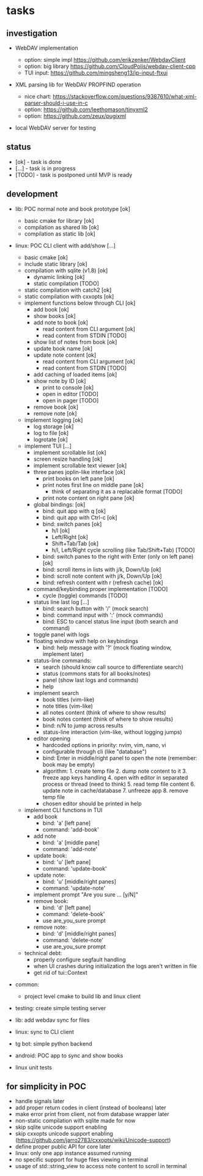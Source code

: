 # tasks

## investigation

+ WebDAV implementation
  + option: simple impl <https://github.com/erikzenker/WebdavClient>
  + option: big library <https://github.com/CloudPolis/webdav-client-cpp>
  + TUI input: <https://github.com/mingsheng13/ip-input-ftxui>

+ XML parsing lib for WebDAV PROPFIND operation
  + nice chart: <https://stackoverflow.com/questions/9387610/what-xml-parser-should-i-use-in-c>
  + option: <https://github.com/leethomason/tinyxml2>
  + option: <https://github.com/zeux/pugixml>
+ local WebDAV server for testing

## status

+ [ok]   - task is done
+ [...]  - task is in progress
+ [TODO] - task is postponed until MVP is ready

## development

+ lib: POC normal note and book prototype [ok]
  + basic cmake for library [ok]
  + compilation as shared lib [ok]
  + compilation as static lib [ok]

+ linux: POC CLI client with add/show [...]
  + basic cmake [ok]
  + include static library [ok]
  + compilation with sqlite (v1.8) [ok]
    + dynamic linking [ok]
    + static compilation [TODO]
  + static compilation with catch2 [ok]
  + static compilation with cxxopts [ok]
  + implement functions below through CLI [ok]
    + add book [ok]
    + show books [ok]
    + add note to book [ok]
      + read content from CLI argument [ok]
      + read content from STDIN [TODO]
    + show list of notes from book [ok]
    + update book name [ok]
    + update note content [ok]
      + read content from CLI argument [ok]
      + read content from STDIN [TODO]
    + add caching of loaded items [ok]
    + show note by ID [ok]
      + print to console [ok]
      + open in editor [TODO]
      + open in pager [TODO]
    + remove book [ok]
    + remove note [ok]
  + implement logging [ok]
    + log storage [ok]
    + log to file [ok]
    + logrotate [ok]
  + implement TUI [...]
    + implement scrollable list [ok]
    + screen resize handling [ok]
    + implement scrollable text viewer [ok]
    + three panes joplin-like interface [ok]
      + print books on left pane [ok]
      + print notes first line on middle pane [ok]
        + think of separating it as a replacable format [TODO]
      + print note content on right pane [ok]
    + global bindings: [ok]
      + bind: quit app with q [ok]
      + bind: quit app with Ctrl-c [ok]
      + bind: switch panes [ok]
        + h/l [ok]
        + Left/Right [ok]
        + Shift+Tab/Tab [ok]
        + h/l, Left/Right cycle scrolling (like Tab/Shift+Tab) [TODO]
      + bind: switch panes to the right with Enter (only on left pane) [ok]
      + bind: scroll items in lists with j/k, Down/Up [ok]
      + bind: scroll note content with j/k, Down/Up [ok]
      + bind: refresh content with r (refresh cache) [ok]
    + command/keybinding proper implementation [TODO]
      + cycle (toggle) commands [TODO]
    + status line last log [...]
      + bind: search button with '/' (mock search)
      + bind: command input with ':' (mock commands)
      + bind: ESC to cancel status line input (both search and command)
    + toggle panel with logs
    + floating window with help on keybindings
      + bind: help message with '?' (mock floating window, implement later)
    + status-line commands:
      + search (should know call source to differentiate search)
      + status (commons stats for all books/notes)
      + panel (show last logs and commands)
      + help
    + implement search
      + book titles (vim-like)
      + note titles (vim-like)
      + all notes content (think of where to show results)
      + book notes content (think of where to show results)
      + bind: n/N to jump across results
      + status-line interaction (vim-like, without logging jumps)
    + editor opening
      + hardcoded options in priority: nvim, vim, nano, vi
      + configurable through cli (like "database")
      + bind: Enter in middle/right panel to open the note (remember: book may be empty)
      + algorithm:
                1. create temp file
                2. dump note content to it
                3. freeze app keys handling
                4. open with editor in separated process or thread (need to think)
                5. read temp file content
                6. update note in cache/database
                7. unfreeze app
                8. remove temp file
      + chosen editor should be printed in help
  + implement CLI functions in TUI
    + add book
      + bind: 'a' [left pane]
      + command: 'add-book'
    + add note
      + bind: 'a' [middle pane]
      + command: 'add-note'
    + update book:
      + bind: 'u' [left pane]
      + command: 'update-book'
    + update note:
      + bind: 'u' [middle/right panes]
      + command: 'update-note'
    + implement prompt "Are you sure ... [y/N]"
    + remove book:
      + bind: 'd' [left pane]
      + command: 'delete-book'
      + use are_you_sure prompt
    + remove note:
      + bind: 'd' [middle/right panes]
      + command: 'delete-note'
      + use are_you_sure prompt
  + technical debt:
    + properly configure segfault handling
    + when UI crashes during initialization the logs aren't written in file
    + get rid of tui::Context
+ common:
  + project level cmake to build lib and linux client

+ testing: create simple testing server
+ lib: add webdav sync for files
+ linux: sync to CLI client
+ tg bot: simple python backend
+ android: POC app to sync and show books
+ linux unit tests

## for simplicity in POC

+ handle signals later
+ add proper return codes in client (instead of booleans) later
+ make error print from client, not from database wrapper later
+ non-static compilation with sqlite made for now
+ skip sqlite unicode support enabling
+ skip cxxopts unicode support enabling (<https://github.com/jarro2783/cxxopts/wiki/Unicode-support>)
+ define proper public API for core later
+ linux: only one app instance assumed running
+ no specific support for huge files viewing in terminal
+ usage of std::string_view to access note content to scroll in terminal
